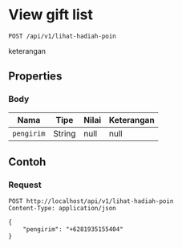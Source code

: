 # View gift list
```http
POST /api/v1/lihat-hadiah-poin
```
keterangan
## Properties
### Body
Nama | Tipe | Nilai | Keterangan
--- | --- | --- | ---
<code>pengirim</code> | String | null | null
## Contoh
### Request
```http
POST http://localhost/api/v1/lihat-hadiah-poin
Content-Type: application/json

{
    "pengirim": "+6281935155404"
}


```
